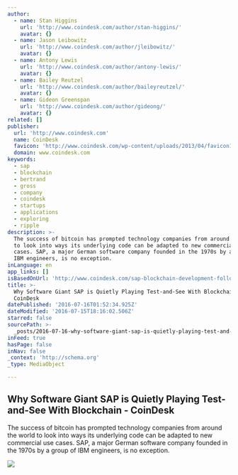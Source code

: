 ```yaml
---
author:
  - name: Stan Higgins
    url: 'http://www.coindesk.com/author/stan-higgins/'
    avatar: {}
  - name: Jason Leibowitz
    url: 'http://www.coindesk.com/author/jleibowitz/'
    avatar: {}
  - name: Antony Lewis
    url: 'http://www.coindesk.com/author/antony-lewis/'
    avatar: {}
  - name: Bailey Reutzel
    url: 'http://www.coindesk.com/author/baileyreutzel/'
    avatar: {}
  - name: Gideon Greenspan
    url: 'http://www.coindesk.com/author/gideong/'
    avatar: {}
related: []
publisher:
  url: 'http://www.coindesk.com'
  name: CoinDesk
  favicon: 'http://www.coindesk.com/wp-content/uploads/2013/04/favicon1.ico'
  domain: www.coindesk.com
keywords:
  - sap
  - blockchain
  - bertrand
  - gross
  - company
  - coindesk
  - startups
  - applications
  - exploring
  - ripple
description: >-
  The success of bitcoin has prompted technology companies from around the world
  to look into ways its underlying code can be adapted to new commercial use
  cases. SAP, a major German software company founded in the 1970s by a group of
  IBM engineers, is no exception.
inLanguage: en
app_links: []
isBasedOnUrl: 'http://www.coindesk.com/sap-blockchain-development-following-market/'
title: >-
  Why Software Giant SAP is Quietly Playing Test-and-See With Blockchain -
  CoinDesk
datePublished: '2016-07-16T01:52:34.925Z'
dateModified: '2016-07-15T18:16:02.506Z'
starred: false
sourcePath: >-
  _posts/2016-07-16-why-software-giant-sap-is-quietly-playing-test-and-see-with.md
inFeed: true
hasPage: false
inNav: false
_context: 'http://schema.org'
_type: MediaObject

---
```

<article style=""><h1>Why Software Giant SAP is Quietly Playing Test-and-See With Blockchain - CoinDesk</h1><p>The success of bitcoin has prompted technology companies from around the world to look into ways its underlying code can be adapted to new commercial use cases. SAP, a major German software company founded in the 1970s by a group of IBM engineers, is no exception.</p><img src="https://media.coindesk.com/uploads/2016/07/SAP.jpg" /></article>